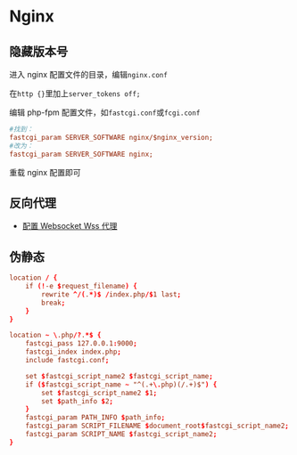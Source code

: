 # Nginx

## 隐藏版本号

进入 nginx 配置文件的目录，编辑`nginx.conf`

在`http {}`里加上`server_tokens off;`

编辑 php-fpm 配置文件，如`fastcgi.conf`或`fcgi.conf`

```ini
#找到：
fastcgi_param SERVER_SOFTWARE nginx/$nginx_version;
#改为：
fastcgi_param SERVER_SOFTWARE nginx;
```

重载 nginx 配置即可

## 反向代理

- [配置 Websocket Wss 代理](/code/websocket.md)

## 伪静态

```conf
location / {
    if (!-e $request_filename) {
        rewrite ^/(.*)$ /index.php/$1 last;
        break;
    }
}

location ~ \.php/?.*$ {
    fastcgi_pass 127.0.0.1:9000;
    fastcgi_index index.php;
    include fastcgi.conf;

    set $fastcgi_script_name2 $fastcgi_script_name;
    if ($fastcgi_script_name ~ "^(.+\.php)(/.+)$") {
        set $fastcgi_script_name2 $1;
        set $path_info $2;
    }
    fastcgi_param PATH_INFO $path_info;
    fastcgi_param SCRIPT_FILENAME $document_root$fastcgi_script_name2;
    fastcgi_param SCRIPT_NAME $fastcgi_script_name2;
}
```